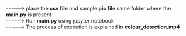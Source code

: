 -----> place the **csv file** and sample **pic file** same folder where the **main.py** is present                                   
-----> Run **main.py** using jupyter notebook                                                                                 
-----> The process of execution is explained in **colour_detection.mp4**
